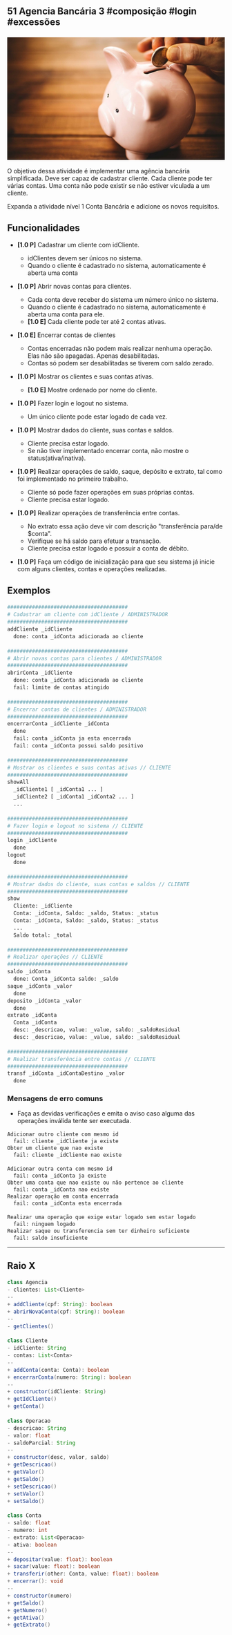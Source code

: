 ## 51 Agencia Bancária 3 #composição #login #excessões
###
![](figura.jpg)

O objetivo dessa atividade é implementar uma agência bancária simplificada. Deve ser capaz de cadastrar cliente. Cada cliente pode ter várias contas. Uma conta não pode existir se não estiver viculada a um cliente.

Expanda a atividade nível 1 Conta Bancária e adicione os novos requisitos.

## Funcionalidades

- **[1.0 P]** Cadastrar um cliente com idCliente.
    - idClientes devem ser únicos no sistema.
    - Quando o cliente é cadastrado no sistema, automaticamente é aberta uma conta

- **[1.0 P]** Abrir novas contas para clientes.
    - Cada conta deve receber do sistema um número único no sistema.
    - Quando o cliente é cadastrado no sistema, automaticamente é aberta uma conta
  para ele.
    - **[1.0 E]** Cada cliente pode ter até 2 contas ativas.

- **[1.0 E]** Encerrar contas de clientes
    - Contas encerradas não podem mais realizar nenhuma operação. Elas não são apagadas. Apenas desabilitadas.
    - Contas só podem ser desabilitadas se tiverem com saldo zerado.

- **[1.0 P]** Mostrar os clientes e suas contas ativas.
    - **[1.0 E]** Mostre ordenado por nome do cliente.

- **[1.0 P]** Fazer login e logout no sistema.
    - Um único cliente pode estar logado de cada vez.

- **[1.0 P]** Mostrar dados do cliente, suas contas e saldos.
    - Cliente precisa estar logado.
    - Se não tiver implementado encerrar conta, não mostre o status(ativa/inativa).

- **[1.0 P]** Realizar operações de saldo, saque, depósito e extrato, tal como foi implementado no primeiro trabalho.
     - Cliente só pode fazer operações em suas próprias contas.
     - Cliente precisa estar logado.

- **[1.0 P]** Realizar operações de transferência entre contas.
    - No extrato essa ação deve vir com descrição "transferência para/de $conta".
    - Verifique se há saldo para efetuar a transação.
    - Cliente precisa estar logado e possuir a conta de débito.

- **[1.0 P]** Faça um código de inicialização para que seu sistema já inicie com alguns clientes, contas e operações realizadas.


## Exemplos

```python
#######################################
# Cadastrar um cliente com idCliente / ADMINISTRADOR
#######################################
addCliente _idCliente
  done: conta _idConta adicionada ao cliente

#######################################
# Abrir novas contas para clientes / ADMINISTRADOR
#######################################
abrirConta _idCliente
  done: conta _idConta adicionada ao cliente
  fail: limite de contas atingido

#######################################
# Encerrar contas de clientes / ADMINISTRADOR
#######################################
encerrarConta _idCliente _idConta
  done
  fail: conta _idConta ja esta encerrada
  fail: conta _idConta possui saldo positivo

#######################################
# Mostrar os clientes e suas contas ativas // CLIENTE
#######################################
showAll
  _idCliente1 [ _idConta1 ... ]
  _idCliente2 [ _idConta1 _idConta2 ... ]
  ...

#######################################
# Fazer login e logout no sistema // CLIENTE
#######################################
login _idCliente
  done
logout
  done

#######################################
# Mostrar dados do cliente, suas contas e saldos // CLIENTE
#######################################
show
  Cliente: _idCliente
  Conta: _idConta, Saldo: _saldo, Status: _status
  Conta: _idConta, Saldo: _saldo, Status: _status
  ...
  Saldo total: _total

#######################################
# Realizar operações // CLIENTE
#######################################
saldo _idConta
  done: Conta _idConta saldo: _saldo
saque _idConta _valor
  done
deposito _idConta _valor
  done
extrato _idConta
  Conta _idConta
  desc: _descricao, value: _value, saldo: _saldoResidual
  desc: _descricao, value: _value, saldo: _saldoResidual

#######################################
# Realizar transferência entre contas // CLIENTE
#######################################
transf _idConta _idContaDestino _valor
  done

```

### Mensagens de erro comuns

- Faça as devidas verificações e emita o aviso caso alguma das operações inválida tente ser executada.

```
Adicionar outro cliente com mesmo id
  fail: cliente _idCliente ja existe
Obter um cliente que nao existe
  fail: cliente _idCliente nao existe

Adicionar outra conta com mesmo id
  fail: conta _idConta ja existe
Obter uma conta que nao existe ou não pertence ao cliente
  fail: conta _idConta nao existe
Realizar operação em conta encerrada
  fail: conta _idConta esta encerrada

Realizar uma operação que exige estar logado sem estar logado
  fail: ninguem logado
Realizar saque ou transferencia sem ter dinheiro suficiente
  fail: saldo insuficiente
```
---
## Raio X

````java
class Agencia 
- clientes: List<Cliente>
--
+ addCliente(cpf: String): boolean
+ abrirNovaConta(cpf: String): boolean
--
- getClientes()

class Cliente
- idCliente: String
- contas: List<Conta>
--
+ addConta(conta: Conta): boolean
+ encerrarConta(numero: String): boolean
--
+ constructor(idCliente: String)
+ getIdCliente()
+ getConta()

class Operacao
- descricao: String
- valor: float
- saldoParcial: String
--
+ constructor(desc, valor, saldo)
+ getDescricao()
+ getValor()
+ getSaldo()
+ setDescricao()
+ setValor()
+ setSaldo()

class Conta
- saldo: float
- numero: int
- extrato: List<Operacao>
- ativa: boolean
--
+ depositar(value: float): boolean
+ sacar(value: float): boolean
+ transferir(other: Conta, value: float): boolean
+ encerrar(): void
--
+ constructor(numero)
+ getSaldo()
+ getNumero()
+ getAtiva()
+ getExtrato()

````
